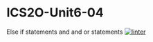 # ICS2O-Unit6-04
Else if statements and and or statements 
 [![linter](https://github.com/<Lauren-Jeffrey>/<ICS2O-Uit6-04>/workflows/linter/badge.svg)](https://github.com/marketplace/actions/super-linter)
